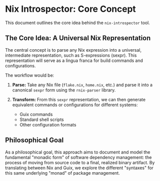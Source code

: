 # Nix Introspector: Core Concept

This document outlines the core idea behind the `nix-introspector` tool.

## The Core Idea: A Universal Nix Representation

The central concept is to parse any Nix expression into a universal, intermediate representation, such as S-expressions (sexpr). This representation will serve as a lingua franca for build commands and configurations.

The workflow would be:

1.  **Parse:** Take any Nix file (`flake.nix`, `home.nix`, etc.) and parse it into a canonical `sexpr` form using the `rnix-parser` library.

2.  **Transform:** From this `sexpr` representation, we can then generate equivalent commands or configurations for different systems:
    *   Guix commands
    *   Standard shell scripts
    *   Other configuration formats

## Philosophical Goal

As a philosophical goal, this approach aims to document and model the fundamental "monadic form" of software dependency management: the process of moving from source code to a final, realized binary artifact. By translating between Nix and Guix, we explore the different "syntaxes" for this same underlying "monad" of package management.
